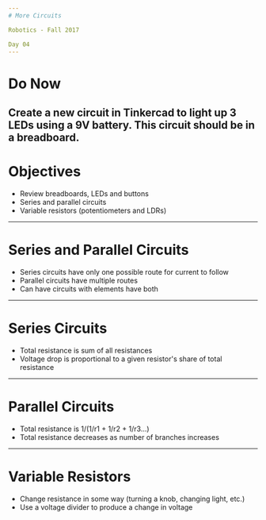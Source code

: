 ```yaml
---
# More Circuits

Robotics - Fall 2017

Day 04
---
```

# Do Now

Create a new circuit in Tinkercad to light up 3 LEDs using a 9V battery. This circuit should be in a breadboard.
---
# Objectives

* Review breadboards, LEDs and buttons
* Series and parallel circuits
* Variable resistors (potentiometers and LDRs)
---
# Series and Parallel Circuits

* Series circuits have only one possible route for current to follow
* Parallel circuits have multiple routes
* Can have circuits with elements have both
---
# Series Circuits

* Total resistance is sum of all resistances
* Voltage drop is proportional to a given resistor's share of total resistance
---
# Parallel Circuits

* Total resistance is 1/(1/r1 + 1/r2 + 1/r3...)
* Total resistance decreases as number of branches increases
---
# Variable Resistors

* Change resistance in some way (turning a knob, changing light, etc.)
* Use a voltage divider to produce a change in voltage
